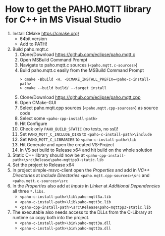 # How to get the PAHO.MQTT library for C++ in MS Visual Studio

1. Install CMake https://cmake.org/
    * 64bit version
    * Add to PATH!
2. Build paho.mqtt.c
    1. Clone/Download https://github.com/eclipse/paho.mqtt.c
    2. Open MSBuild Command Prompt
    3. Navigate to paho.mqtt.c sources (`<paho.mqtt.c-sources>`)
    4. Build paho.mqtt.c easily from the MSBuild Command Prompt
        ```
        > cmake -Bbuild -H. -DCMAKE_INSTALL_PREFIX=<paho-c-install-path>
        > cmake --build build/ --target install
        ```
    5. Clone/Download https://github.com/eclipse/paho.mqtt.cpp
    6. Open CMake-GUI
    7. Select paho.mqtt.cpp sources (`<paho.mqtt.cpp-sources>`) as source code
    8. Select some `<paho-cpp-install-path>`
    9. Hit Configure
    10. Check only `PAHO_BUILD_STATIC` (no tests, no ssl)!
    11. Set `PAHO_MQTT_C_INCLUDE_DIRS` to `<paho-c-install-path>\include`
    12. Set `PAHO_MQTT_C_LIBRARIES` to `<paho-c-install-path>\lib`
    13. Hit Generate and open the created VS-Project
    14. In VS set build to Release x64 and hit build on the whole solution
3. Static C++ library should now be at `<paho-cpp-install-path>\src\Release\paho-mqttpp3-static.lib`
4. Set the project to Release x64
5. In project simple-msvc-client open the *Properties* and add in *VC++ Directories* at *Include Directories* `<paho.mqtt.cpp-sources>\src` and `<paho.mqtt.c-sources>\src`
6. In the *Properties* also add at *Inputs* in *Linker* at *Additional Dependencies* all three `*.libs`.
    * `<paho-c-install-path>\lib\paho-mqtt3a.lib`
    * `<paho-c-install-path>\lib\paho-mqtt3c.lib`
    * `<paho-cpp-install-path>\src\Release\paho-mqttpp3-static.lib`
7. The executable also needs access to the DLLs from the C-Library at runtime so copy both into the project.
    * `<paho-c-install-path>\bin\paho-mqtt3a.dll`
    * `<paho-c-install-path>\bin\paho-mqtt3a.dll`
